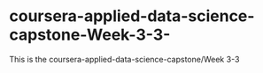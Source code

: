 # coursera-applied-data-science-capstone-Week-3-3-
This is the coursera-applied-data-science-capstone/Week 3-3 
